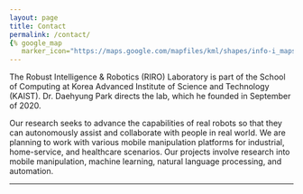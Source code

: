 ```yaml
---
layout: page
title: Contact
permalink: /contact/
{% google_map 
   marker_icon="https://maps.google.com/mapfiles/kml/shapes/info-i_maps.png" %}
---
```


The Robust Intelligence & Robotics (RIRO) Laboratory is part of the School of Computing at Korea Advanced Institute of Science and Technology (KAIST). Dr. Daehyung Park directs the lab, which he founded in September of 2020.   

Our research seeks to advance the capabilities of real robots so that they can autonomously assist and collaborate with people in real world. We are planning to work with various mobile manipulation platforms for industrial, home-service, and healthcare scenarios. Our projects involve research into mobile manipulation, machine learning, natural language processing, and automation. 


-----
